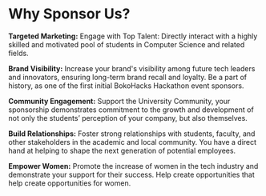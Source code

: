 # Why Sponsor Us? 

**Targeted Marketing:**
Engage with Top Talent: Directly interact with a highly skilled and motivated pool of students in Computer Science and related fields. 

**Brand Visibility:**
Increase your brand's visibility among future tech leaders and innovators, ensuring long-term brand recall and loyalty. Be a part of history, as one of the first initial BokoHacks Hackathon event sponsors. 

**Community Engagement:**
Support the University Community, your sponsorship demonstrates commitment to the growth and development of not only the students’ perception of your company, but also themselves. 

**Build Relationships:**
Foster strong relationships with students, faculty, and other stakeholders in the academic and local community. You have a direct hand at helping to shape the next generation of potential employees. 

**Empower Women:**
Promote the increase of women in the tech industry and demonstrate your support for their success. Help create opportunities that help create opportunities for women. <br>

